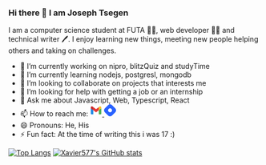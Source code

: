 ### Hi there 👋 I am Joseph Tsegen

<head>
<link href='https://unpkg.com/boxicons@2.0.9/css/boxicons.min.css' rel='stylesheet'>
</head>

I am a computer science student at FUTA 🧑‍🎓, web developer 👨‍💻 and technical writer 🖊️.
I enjoy learning new things, meeting new people helping others and taking on challenges.

- 🔭 I’m currently working on nipro, blitzQuiz and studyTime
- 🌱 I’m currently learning nodejs, postgresl, mongodb
- 👯 I’m looking to collaborate on projects that interests me
- 🤔 I’m looking for help with getting a job or an internship
- 💬 Ask me about Javascript, Web, Typescript, React
- 📫 How to reach me: <a  href="https://github/Xavier577"><i class='bx bxl-github' style="font-size: 24px; color: black;"></i></a>
  <a href="https://twitter.com/Tsegs_tech"><i class='bx bxl-twitter' style='color:#1fbec9; font-size: 24px;'  ></i></a>
  <a href="mailto:josephtsegen10@gmail.com"><svg xmlns="http://www.w3.org/2000/svg"  viewBox="0 0 48 48" width="24px" height="24px"><path fill="#4caf50" d="M45,16.2l-5,2.75l-5,4.75L35,40h7c1.657,0,3-1.343,3-3V16.2z"/><path fill="#1e88e5" d="M3,16.2l3.614,1.71L13,23.7V40H6c-1.657,0-3-1.343-3-3V16.2z"/><polygon fill="#e53935" points="35,11.2 24,19.45 13,11.2 12,17 13,23.7 24,31.95 35,23.7 36,17"/><path fill="#c62828" d="M3,12.298V16.2l10,7.5V11.2L9.876,8.859C9.132,8.301,8.228,8,7.298,8h0C4.924,8,3,9.924,3,12.298z"/><path fill="#fbc02d" d="M45,12.298V16.2l-10,7.5V11.2l3.124-2.341C38.868,8.301,39.772,8,40.702,8h0 C43.076,8,45,9.924,45,12.298z"/></svg> </a>
  <a href="https://hashnode.com/@xavier577"> <svg width="24" height="24" viewBox="0 0 337 337" fill="none"><rect x="113" y="113" width="111" height="111" rx="55.5" fill="white"/><path fill-rule="evenodd" clip-rule="evenodd" d="M23.155 112.598c-30.873 30.874-30.873 80.93 0 111.804l89.443 89.443c30.874 30.873 80.93 30.873 111.804 0l89.443-89.443c30.873-30.874 30.873-80.93 0-111.804l-89.443-89.443c-30.874-30.873-80.93-30.873-111.804 0l-89.443 89.443zm184.476 95.033c21.612-21.611 21.612-56.651 0-78.262-21.611-21.612-56.651-21.612-78.262 0-21.612 21.611-21.612 56.651 0 78.262 21.611 21.612 56.651 21.612 78.262 0z" fill="#2962FF"/></svg></a>
  <a href="https://www.linkedin.com/in/joseph-tsegen-b023a11b8/"><i class='bx bxl-linkedin-square' style='color:#1e59cb; font-size: 24px;'  ></i> </a>
  <a href="https://wa.me/2348050896109"><i class='bx bxl-whatsapp' style='color:#08d41c; font-size: 24px;'  ></i> </a>
- 😄 Pronouns: He, His
- ⚡ Fun fact: At the time of writing this i was 17 :)

[![Top Langs](https://github-readme-stats.vercel.app/api/top-langs/?username=Xavier577)](https://github.com/Xaiver577/github-readme-stats) [![Xavier577's GitHub stats](https://github-readme-stats.vercel.app/api?username=xavier577)](https://github.com/xavier577/github-readme-stats)
